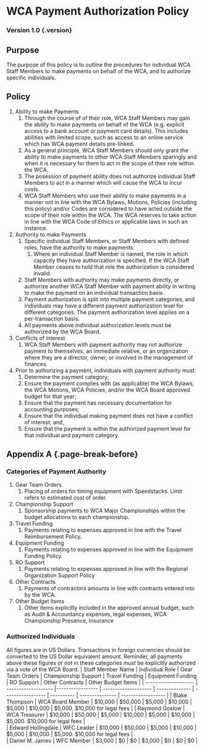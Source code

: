 # WCA Payment Authorization Policy

### Version 1.0 {.version}

## Purpose
The purpose of this policy is to outline the procedures for individual WCA Staff Members to make payments on behalf of the WCA, and to authorize specific individuals. 

## Policy
1. Ability to make Payments
   1. Through the course of of their role, WCA Staff Members may gain the ability to make payments on behalf of the WCA (e.g. explicit access to a bank account or payment card details). This includes abilities with limited scope, such as access to an online service which has WCA payment details pre-linked.
   2. As a general principle, WCA Staff Members should only grant the ability to make payments to other WCA Staff Members sparingly and when it is necessary for them to act in the scope of their role within the WCA.
   3. The posession of payment ability does not authorize individual Staff Members to act in a manner which will cause the WCA to incur costs. 
   4. WCA Staff Members who use their ability to make payments in a manner not in line with the WCA Bylaws, Motions, Policies (including this policy) and/or Codes are considered to have acted outside the scope of their role within the WCA. The WCA reserves to take action in line with the WCA Code of Ethics or applicable laws in such an instance. 
2. Authority to make Payments
   1. Specific individual Staff Members, or Staff Members with defined roles, have the authority to make payments.
      1. Where an individual Staff Member is named, the role in which capacity they have authorization is specified. If the WCA Staff Member ceases to hold that role the authorization is considered invalid.
   3. Staff Members with authority may make payments directly, or authorize another WCA Staff Member with payment ability in writing to make the payment on an individual transaction basis.
   4. Payment authorization is split into multiple payment categories, and individuals may have a different payment authorization level for different categories. The payment authorization level applies on a per-transaction basis.
   5. All payments above individual authorization levels must be authorized by the WCA Board.
3. Conflicts of Interest
   1. WCA Staff Members with payment authority may not authorize payment to themselves, an immediate relative, or an organization where they are a director, owner, or involved in the management of finances.
4. Prior to authorizing a payment, individuals with payment authority must:
   1. Determine the payment category;
   2. Ensure the payment complies with (as applicable) the WCA Bylaws, the WCA Motions, WCA Policies, and/or the WCA Board approved budget for that year;
   3. Ensure that the payment has necessary documentation for accounting purposes;
   4. Ensure that the individual making payment does not have a conflict of interest; and,
   5. Ensure that the payment is within the authorized payment level for that individual and payment category.
  
## Appendix A {.page-break-before}
### Categories of Payment Authority
1. Gear Team Orders
   1. Placing of orders for timing equipment with Speedstacks. Limit refers to estimated cost of order.
2. Championship Support
   1. Sponsorship payments to WCA Major Championships within the budget allocations to each championship.
3. Travel Funding
   1. Payments relating to expenses approved in line with the Travel Reimbursement Policy.
4. Equipment Funding
   1. Payments relating to expenses approved in line with the Equipment Funding Policy.
5. RO Support
   1. Payments relating to expenses approved in line with the Regional Organization Support Policy
6. Other Contracts
   1. Payments of contractors amounts in line with contracts entered into by the WCA.
7. Other Budget Items
   1. Other items explicitly included in the approved annual budget, such as Audit & Accountancy expenses, legal expenses, WCA Championship Presence, Insurance
  
### Authorized Individuals
All figures are in US Dollars. Transactions in foreign currencies should be converted to the US Dollar equivalent amount. Reminder, all payments above these figures or not in these categories must be explicitly authorized via a vote of the WCA Board.
| Staff Member Name    | Individual Role     | Gear Team Orders | Championship Support | Travel Funding | Equipment Funding | RO Support | Other Contracts | Other Budget Items |
| -------------------- | ------------------- |----------------- | -------------------- | -------------- | ----------------- | ---------- | --------------- | ------------------ |
| Blake Thompson       | WCA Board Member    | $10,000          | $50,000              | $5,000         | $10,000           | $5,000     | $10,000         | $5,000. $10,000 for legal fees | 
| Raymond Goslow       | WCA Treasurer       | $10,000          | $50,000              | $5,000         | $10,000           | $5,000     | $10,000         | $5,000. $10,000 for legal fees |   
| Edward Hollingdale   | WFC Leader          | $10,000          | $50,000              | $5,000         | $10,000           | $5,000     | $10,000         | $5,000. $10,000 for legal fees |   
| Daniel M. James      | WFC Member          | $3,000           | $0                   | $0             | $3,000            | $0         | $0              | $0                 |  
